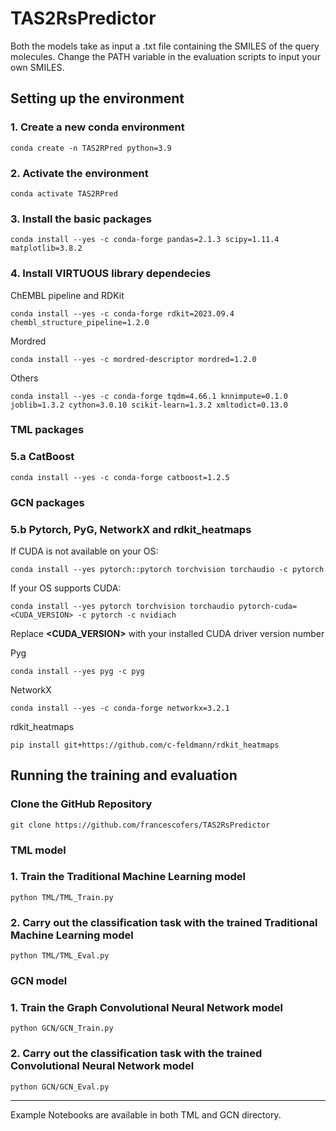 # TAS2RsPredictor

Both the models take as input a .txt file containing the SMILES of the query molecules.
Change the PATH variable in the evaluation scripts to input your own SMILES.

## Setting up the environment

### 1. Create a new conda environment
```
conda create -n TAS2RPred python=3.9
```

### 2. Activate the environment
```
conda activate TAS2RPred
```

### 3. Install the basic packages
```
conda install --yes -c conda-forge pandas=2.1.3 scipy=1.11.4 matplotlib=3.8.2
```

### 4. Install VIRTUOUS library dependecies

ChEMBL pipeline and RDKit
```
conda install --yes -c conda-forge rdkit=2023.09.4 chembl_structure_pipeline=1.2.0
```

Mordred
``` 
conda install --yes -c mordred-descriptor mordred=1.2.0
```

Others
``` 
conda install --yes -c conda-forge tqdm=4.66.1 knnimpute=0.1.0 joblib=1.3.2 cython=3.0.10 scikit-learn=1.3.2 xmltodict=0.13.0
```

### TML packages

### 5.a CatBoost
``` 
conda install --yes -c conda-forge catboost=1.2.5
```

### GCN packages

### 5.b Pytorch, PyG, NetworkX and rdkit_heatmaps

If CUDA is not available on your OS:
``` 
conda install --yes pytorch::pytorch torchvision torchaudio -c pytorch
```

If your OS supports CUDA:
```
conda install --yes pytorch torchvision torchaudio pytorch-cuda=<CUDA_VERSION> -c pytorch -c nvidiach
```
Replace <b><CUDA_VERSION></b> with your installed CUDA driver version number

Pyg
```
conda install --yes pyg -c pyg
```

NetworkX
```
conda install --yes -c conda-forge networkx=3.2.1
```

rdkit_heatmaps
```
pip install git+https://github.com/c-feldmann/rdkit_heatmaps
```

## Running the training and evaluation

### Clone the GitHub Repository

```
git clone https://github.com/francescofers/TAS2RsPredictor
```

### TML model

### 1. Train the Traditional Machine Learning model

```
python TML/TML_Train.py
```

### 2. Carry out the classification task with the trained Traditional Machine Learning model

```
python TML/TML_Eval.py
```

### GCN model

### 1. Train the Graph Convolutional Neural Network model

```
python GCN/GCN_Train.py
```

### 2. Carry out the classification task with the trained Convolutional Neural Network model
```
python GCN/GCN_Eval.py
```

---

Example Notebooks are available in both TML and GCN directory.
